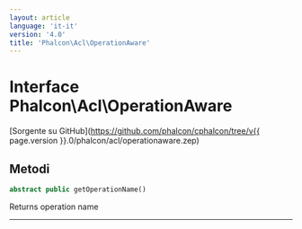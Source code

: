 ```yaml
---
layout: article
language: 'it-it'
version: '4.0'
title: 'Phalcon\Acl\OperationAware'
---
```

# Interface **Phalcon\Acl\OperationAware**

[Sorgente su GitHub](https://github.com/phalcon/cphalcon/tree/v{{ page.version }}.0/phalcon/acl/operationaware.zep)

## Metodi

```php
abstract public getOperationName()
```

Returns operation name

* * *